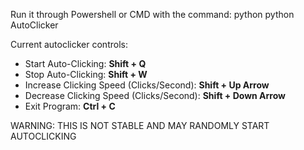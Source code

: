 
Run it through Powershell or CMD with the command:
  python python AutoClicker

Current autoclicker controls:
  * Start Auto-Clicking: **Shift + Q**
  * Stop Auto-Clicking: **Shift + W**
  * Increase Clicking Speed (Clicks/Second): **Shift + Up Arrow**
  * Decrease Clicking Speed (Clicks/Second): **Shift + Down Arrow**
  * Exit Program: **Ctrl + C**

WARNING:
THIS IS NOT STABLE AND MAY RANDOMLY START AUTOCLICKING
